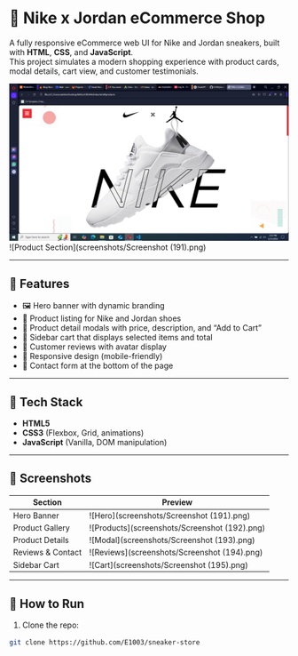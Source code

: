 # 👟 Nike x Jordan eCommerce Shop

A fully responsive eCommerce web UI for Nike and Jordan sneakers, built with **HTML**, **CSS**, and **JavaScript**.  
This project simulates a modern shopping experience with product cards, modal details, cart view, and customer testimonials.

![Hero Banner](screenshots/banner.png)
![Product Section](screenshots/Screenshot (191).png)

---

## 🚀 Features

- 🖼️ Hero banner with dynamic branding
- 🧾 Product listing for Nike and Jordan shoes
- 🛒 Product detail modals with price, description, and “Add to Cart”
- 🧺 Sidebar cart that displays selected items and total
- 💬 Customer reviews with avatar display
- 📱 Responsive design (mobile-friendly)
- 📧 Contact form at the bottom of the page

---

## 📁 Tech Stack

- **HTML5**
- **CSS3** (Flexbox, Grid, animations)
- **JavaScript** (Vanilla, DOM manipulation)

---

## 📸 Screenshots

| Section             | Preview                                          |
|---------------------|--------------------------------------------------|
| Hero Banner         | ![Hero](screenshots/Screenshot (191).png)        |
| Product Gallery     | ![Products](screenshots/Screenshot (192).png)    |
| Product Details     | ![Modal](screenshots/Screenshot (193).png)       |
| Reviews & Contact   | ![Reviews](screenshots/Screenshot (194).png)     |
| Sidebar Cart        | ![Cart](screenshots/Screenshot (195).png)        |

---

## 🧪 How to Run

1. Clone the repo:

```bash
git clone https://github.com/E1003/sneaker-store
